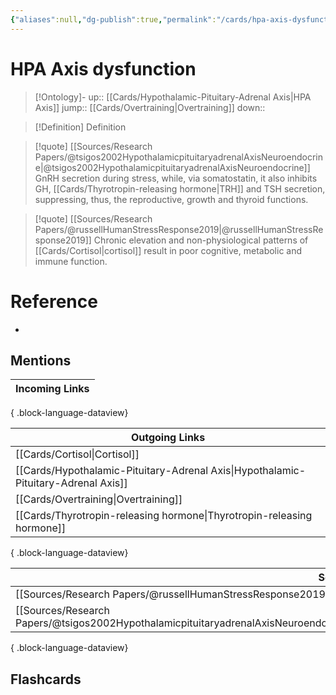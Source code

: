 ```yaml
---
{"aliases":null,"dg-publish":true,"permalink":"/cards/hpa-axis-dysfunction/","dgPassFrontmatter":true}
---
```


# HPA Axis dysfunction

> [!Ontology]-
> up:: [[Cards/Hypothalamic-Pituitary-Adrenal Axis\|HPA Axis]]
> jump:: [[Cards/Overtraining\|Overtraining]]
> down:: 

> [!Definition] Definition
> 

> [!quote] [[Sources/Research Papers/@tsigos2002HypothalamicpituitaryadrenalAxisNeuroendocrine\|@tsigos2002HypothalamicpituitaryadrenalAxisNeuroendocrine]]
> GnRH secretion during stress, while, via somatostatin, it also inhibits GH, [[Cards/Thyrotropin-releasing hormone\|TRH]] and TSH secretion, suppressing, thus, the reproductive, growth and thyroid functions.

> [!quote] [[Sources/Research Papers/@russellHumanStressResponse2019\|@russellHumanStressResponse2019]]
> Chronic elevation and non-physiological patterns of [[Cards/Cortisol\|cortisol]] result in poor cognitive, metabolic and immune function. 

# Reference
- 

## Mentions
| Incoming Links |
| -------------- |

{ .block-language-dataview}

| Outgoing Links                                                                        |
| ------------------------------------------------------------------------------------- |
| [[Cards/Cortisol\|Cortisol]]                                                       |
| [[Cards/Hypothalamic-Pituitary-Adrenal Axis\|Hypothalamic-Pituitary-Adrenal Axis]] |
| [[Cards/Overtraining\|Overtraining]]                                               |
| [[Cards/Thyrotropin-releasing hormone\|Thyrotropin-releasing hormone]]             |

{ .block-language-dataview}

| Sources                                                                                                                                             |
| --------------------------------------------------------------------------------------------------------------------------------------------------- |
| [[Sources/Research Papers/@russellHumanStressResponse2019\|@russellHumanStressResponse2019]]                                                     |
| [[Sources/Research Papers/@tsigos2002HypothalamicpituitaryadrenalAxisNeuroendocrine\|@tsigos2002HypothalamicpituitaryadrenalAxisNeuroendocrine]] |

{ .block-language-dataview}

## Flashcards
